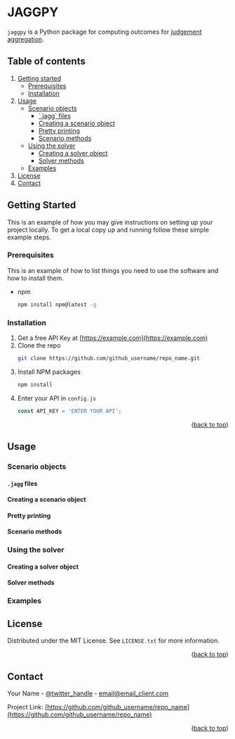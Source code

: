 # JAGGPY

`jaggpy` is a Python package for computing outcomes for [judgement aggregation](https://plato.stanford.edu/entries/belief-merging/#JudAgg). 

<!-- TABLE OF CONTENTS -->
## Table of contents
<ol>
<li>
    <a href="#getting-started">Getting started</a>
    <ul>
    <li><a href="#prerequisites">Prerequisites</a></li>
    <li><a href="#installation">Installation</a></li>
    </ul>
</li>
<li>
    <a href="#usage">Usage</a>
    <ul>
    <li>
        <a href="#scenario-objects">Scenario objects</a>
        <ul>
        <li><a href="#`.jagg-files">`.jagg` files</a></li>
        <li><a href="#creating-a-scenario-object">Creating a scenario object</a></li>
        <li><a href="#`pretty-printing">Pretty printing</a></li>
        <li><a href="#scenario-methods">Scenario methods</a></li>
        </ul>
    </li>
    <li>
        <a href="#using-the-solver">Using the solver</a>
        <ul>
        <li><a href="#creating-a-solver-object">Creating a solver object</a></li>
        <li><a href="#solver-methods">Solver methods</a></li>
        </ul>
    </li>
    <li><a href="#examples">Examples</a></li>
    </ul>
</li>
<li><a href="#license">License</a></li>
<li><a href="#contact">Contact</a></li>
</ol>

<!-- GETTING STARTED -->
<!-- This still needs to be done! -->
## Getting Started

This is an example of how you may give instructions on setting up your project locally.
To get a local copy up and running follow these simple example steps.

### Prerequisites

This is an example of how to list things you need to use the software and how to install them.
* npm
  ```sh
  npm install npm@latest -g
  ```

### Installation

1. Get a free API Key at [https://example.com](https://example.com)
2. Clone the repo
   ```sh
   git clone https://github.com/github_username/repo_name.git
   ```
3. Install NPM packages
   ```sh
   npm install
   ```
4. Enter your API in `config.js`
   ```js
   const API_KEY = 'ENTER YOUR API';
   ```

<p align="right">(<a href="#top">back to top</a>)</p>

<!-- USAGE -->
## Usage

<!-- Scenario objects -->
### Scenario objects

#### `.jagg` files

#### Creating a scenario object

#### Pretty printing

#### Scenario methods

<!-- Solver -->
### Using the solver

#### Creating a solver object

#### Solver methods

<!-- Examples -->
### Examples

<!-- LICENSE -->
## License

Distributed under the MIT License. See `LICENSE.txt` for more information.

<p align="right">(<a href="#top">back to top</a>)</p>

<!-- CONTACT -->
## Contact

Your Name - [@twitter_handle](https://twitter.com/twitter_handle) - email@email_client.com

Project Link: [https://github.com/github_username/repo_name](https://github.com/github_username/repo_name)

<p align="right">(<a href="#top">back to top</a>)</p>